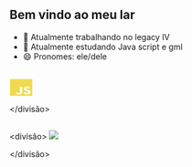 ## Bem vindo ao meu lar


- 🔭 Atualmente trabalhando no legacy IV
- 🌱 Atualmente estudando Java script e gml
- 😄 Pronomes: ele/dele

<div style="display: inline_block"><br>
  <img align="center" alt="Renan-Js" height="30" width="40" src="https://raw.githubusercontent.com/devicons/devicon/master/icons/javascript/javascript-plain.svg">

</divisão>

##

<divisão>
  <a href="https://www.youtube.com/@Prowerniko" target="_blank"><img src="https://img.shields.io/badge/YouTube-FF0000?style=for-the-badge&logo=youtube&logoColor=white" target="_blank"></a>

 </divisão>



